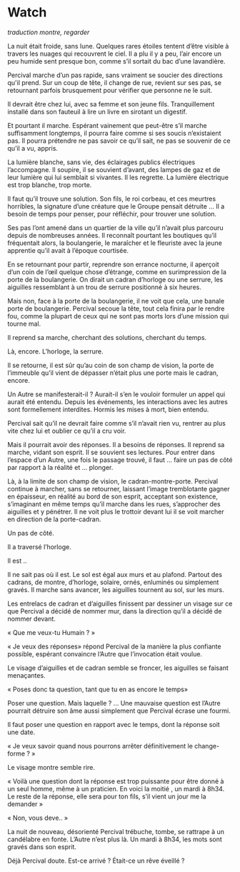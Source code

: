 # Watch

*traduction montre, regarder*

La nuit était froide, sans lune. Quelques rares étoiles tentent d’être visible à travers les nuages qui recouvrent le ciel. Il a plu il y a peu, l’air encore un peu humide sent presque bon, comme s’il sortait du bac d’une lavandière. 

Percival marche d’un pas rapide, sans vraiment se soucier des directions qu'il prend. Sur un coup de tête, il change de rue, revient sur ses pas, se retournant parfois brusquement pour vérifier que personne ne le suit. 

Il devrait être chez lui, avec sa femme et son jeune fils. Tranquillement installé dans son fauteuil à lire un livre en sirotant un digestif. 

Et pourtant il marche. Espérant vainement que peut-être s’il marche suffisamment longtemps, il pourra faire comme si ses soucis n’existaient pas. Il pourra prétendre ne pas savoir ce qu’il sait, ne pas se souvenir de ce qu’il a vu, appris. 

La lumière blanche, sans vie, des éclairages publics électriques l’accompagne. Il soupire, il se souvient d’avant, des lampes de gaz et de leur lumière qui lui semblait si vivantes. Il les regrette. La lumière électrique est trop blanche, trop morte.


Il faut qu’il trouve une solution. Son fils, le roi corbeau, et ces meurtres horribles, la signature d’une créature que le Groupe pensait détruite … Il a besoin de temps pour penser, pour réfléchir, pour trouver une solution.


Ses pas l’ont amené dans un quartier de la ville qu’il n’avait plus parcouru depuis de nombreuses années. Il reconnaît pourtant les boutiques qu’il fréquentait alors, la boulangerie, le maraîcher et le fleuriste avec la jeune apprentie qu’il avait à l’époque courtisée. 

En se retournant pour partir, reprendre son errance nocturne, il aperçoit d’un coin de l’œil quelque chose d’étrange, comme en surimpression de la porte de la boulangerie. On dirait un cadran d’horloge ou une serrure, les aiguilles ressemblant à un trou de serrure positionné à six heures.

Mais non, face à la porte de la boulangerie, il ne voit que cela, une banale porte de boulangerie. Percival secoue la tête, tout cela finira par le rendre fou, comme la plupart de ceux qui ne sont pas morts lors d’une mission qui tourne mal. 

Il reprend sa marche, cherchant des solutions, cherchant du temps. 

Là, encore. L’horloge, la serrure. 

Il se retourne, il est sûr qu’au coin de son champ de vision, la porte de l’immeuble qu’il vient de dépasser n’était plus une porte mais le cadran, encore. 

Un Autre se manifesterait-il ? Aurait-il s’en le vouloir formuler un appel qui aurait été entendu. Depuis les événements, les interactions avec les autres sont formellement interdites. Hormis les mises à mort, bien entendu. 

Percival sait qu’il ne devrait faire comme s’il n’avait rien vu, rentrer au plus vite chez lui et oublier ce qu’il a cru voir. 

Mais il pourrait avoir des réponses. Il a besoins de réponses. Il reprend sa marche, vidant son esprit. Il se souvient ses lectures. Pour entrer  dans l’espace d’un Autre, une fois le passage trouvé, il faut … faire un pas de côté par rapport à la réalité et … plonger. 

Là, à la limite de son champ de vision, le cadran-montre-porte. Percival continue à marcher, sans se retourner, laissant l’image tremblotante gagner en épaisseur, en réalité au bord de son esprit, acceptant son existence, s’imaginant en même temps qu’il marche dans les rues, s’approcher des aiguilles et y pénétrer.  Il ne voit plus le trottoir devant lui il se voit marcher en direction de la porte-cadran.

Un pas de côté. 


Il a traversé l’horloge. 


Il est .. 

Il ne sait pas où il est. Le sol est égal aux murs et au plafond. Partout des cadrans, de montre, d’horloge, solaire, ornés, enluminés ou simplement gravés. Il marche sans avancer, les aiguilles tournent au sol, sur les murs. 


Les entrelacs de cadran et d’aiguilles finissent par dessiner un visage sur ce que Percival a décidé de nommer mur, dans la direction qu’il a décidé de nommer devant. 


« Que me veux-tu Humain ? »

« Je veux des réponses» répond Percival de la manière la plus confiante possible, espérant convaincre l’Autre que l’invocation était voulue. 

Le visage d’aiguilles et de cadran semble se froncer, les aiguilles se faisant menaçantes. 

« Poses donc ta question, tant que tu en as encore le temps»

Poser une question. Mais laquelle ? … Une mauvaise question est l’Autre pourrait détruire son âme aussi simplement que Percival écrase une fourmi. 

Il faut poser une question en rapport avec le temps, dont la réponse soit une date. 

« Je veux savoir quand nous pourrons arrêter définitivement le change-forme ? »

Le visage montre semble rire. 

« Voilà une question dont la réponse est trop puissante pour être donné à un seul homme, même à un praticien. En voici la moitié , un mardi à 8h34. Le reste de la réponse, elle sera pour ton fils, s’il vient un jour me la demander »

« Non, vous deve.. »

La nuit de nouveau, désorienté Percival trébuche, tombe, se rattrape à un candélabre en fonte. L’Autre n’est plus là. Un mardi à 8h34, les mots sont gravés dans son esprit. 

Déjà Percival doute. Est-ce arrivé ? Était-ce un rêve éveillé ? 
